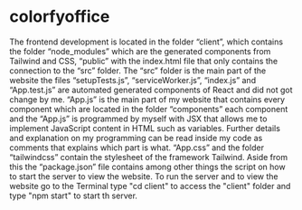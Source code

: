 # colorfyoffice
The frontend development is located in the folder “client”, which contains the folder “node_modules” which are the generated components from Tailwind and CSS, “public” with the index.html file that only contains the connection to the “src” folder. 
The “src” folder is the main part of the website the files “setupTests.js”, “serviceWorker.js”, “index.js” and “App.test.js” are automated generated components of React and did not got change by me. 
“App.js” is the main part of my website that contains every component which are located in the folder “components” each component and the “App.js” is programmed by myself with JSX that allows me to implement JavaScript content in HTML such as variables. 
Further details and explanation on my programming can be read inside my code as comments that explains which part is what. “App.css” and the folder “tailwindcss” contain the stylesheet of the framework Tailwind. Aside from this the “package.json” file contains among other things the script on how to start the server to view the website.
To run the server and to view the website go to the Terminal type "cd client" to access the "client" folder and type "npm start" to start th server.
